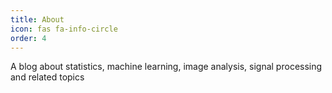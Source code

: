 ```yaml
---
title: About
icon: fas fa-info-circle
order: 4
---
```


A blog about statistics, machine learning, image analysis, signal processing and related topics

